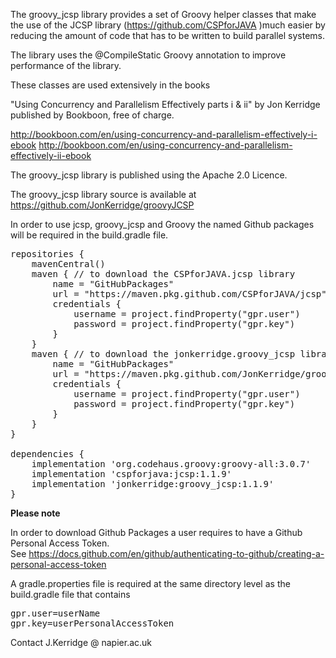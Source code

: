 

The groovy_jcsp library provides a set of Groovy helper classes that make the 
use of the JCSP library (https://github.com/CSPforJAVA )much easier by reducing 
the amount of code that has to be written to build parallel systems.<p>


The library uses the @CompileStatic Groovy annotation to improve 
performance of the library.

These classes are used extensively in the books<p>
"Using Concurrency and Parallelism Effectively parts i & ii"
by Jon Kerridge published by Bookboon, free of charge.<p>

http://bookboon.com/en/using-concurrency-and-parallelism-effectively-i-ebook
http://bookboon.com/en/using-concurrency-and-parallelism-effectively-ii-ebook

The groovy_jcsp library is published using the Apache 2.0 Licence.

The groovy_jcsp library source is available at https://github.com/JonKerridge/groovyJCSP

In order to use jcsp, groovy_jcsp and Groovy the named Github packages will 
be required in the build.gradle file.
<pre>
repositories {
    mavenCentral()
    maven { // to download the CSPforJAVA.jcsp library
        name = "GitHubPackages"
        url = "https://maven.pkg.github.com/CSPforJAVA/jcsp"
        credentials {
            username = project.findProperty("gpr.user")
            password = project.findProperty("gpr.key")
        }
    }
    maven { // to download the jonkerridge.groovy_jcsp library
        name = "GitHubPackages"
        url = "https://maven.pkg.github.com/JonKerridge/groovyJCSP"
        credentials {
            username = project.findProperty("gpr.user")
            password = project.findProperty("gpr.key")
        }
    }
}

dependencies {
    implementation 'org.codehaus.groovy:groovy-all:3.0.7'
    implementation 'cspforjava:jcsp:1.1.9'
    implementation 'jonkerridge:groovy_jcsp:1.1.9'
}
</pre>

**Please note**

In order to download Github Packages a user requires to have a Github Personal Access Token.  
See https://docs.github.com/en/github/authenticating-to-github/creating-a-personal-access-token

A gradle.properties file is required at the same directory level as the 
build.gradle file that contains

<pre>
gpr.user=userName
gpr.key=userPersonalAccessToken
</pre>


Contact J.Kerridge @ napier.ac.uk
